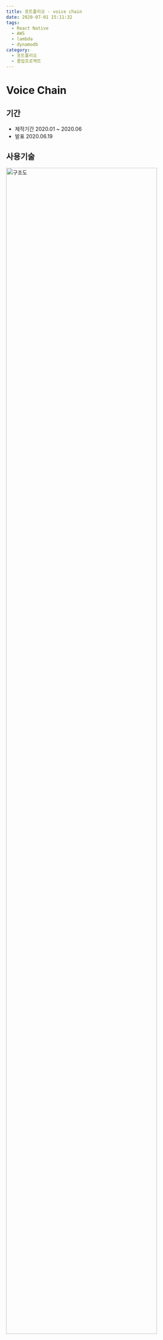 ```yaml
---
title: 포트폴리오 - voice chain
date: 2020-07-01 15:11:32
tags:
  - React Native
  - AWS
  - lambda
  - dynamodb
category:
  - 포트폴리오
  - 졸업프로젝트
---
```


# Voice Chain

## 기간

- 제작기간
  2020.01 ~ 2020.06
- 발표
  2020.06.19

## 사용기술

<img src="/image/voiceChain/아키텍처.JPG" width="90%" title="30px" alt="구조도"></img>

|          | 사용 기술                                   |
| -------- | ------------------------------------------- |
| AWS      | lambda, APIgateway, S3, cloudformation(SAM) |
| Frontend | React Native(expo), flexbox                 |
| Backend  | nodeJS                                      |
| Database | dynamodb, sqlite3                           |

## 접근 방향

녹음의 품질, 네트워크 성능 등을 고려하기 보다는
녹음 파일의 무결성을 어떻게 증명할 수 있을지에 대해 고민하고 개발함

## 개발 동기

문제점 : 조작된 녹음 파일로 인한 피해 발생 [예시](https://namu.wiki/w/국민의당%20제보%20조작%20사건)

- 녹음 파일의 무결성을 다자적으로 공증한다면 무결성 증명 가능
- 법정에서 증거로 채택 시 효력 강화
- 블록 체인을 사회적으로 가치 있게 풀어낼 수 있는 개발
- 구두계약과 같이 대화가 중요한 경우 확실한 증거 보전

## 관련 연구

1. 기존의 접근 방법

   - 공인된 속기사가 녹음 파일을 한글 문서로 변환
   - 이 과정을 거쳐야만 증거로서 효력이 생김

2. 보완한 점
   - 녹취속기사에게 녹음 파일을 제출함과 동시에 무결성도 확보한다면 더 강력한 증거가 될 것임

# 개발 계획

## 아이디어

1. 처음 아이디어 : 사용자의 어플리케이션에서 녹음이 완료된 순간 해시값을 획득하여 운영자의 서버에 저장
2. 기업 측 DB를 무조건 신뢰하는 것보다, 더 공증의 효과를 가질 수 있는 방법으로 프라이빗 블록체인의 원리 도입.

## 환경 선택

1. 이더리움 플랫폼을 dappp을 개발하면 트랜잭션마다 "가스"를 지불해야 한다. 결국 유저가 해시를 업로드려면 원치 않아도 비트코인(채굴)을 운용해야만 한다.
2. 그래서 블록체인용 플랫폼을 사용하지 않고 AWS, react native 등으로 직접 구성
3. 하드웨어 선택 => 모바일 기기
   녹음의 대부분이 스마트폰으로 이루어짐
   풀노드를 유지하는 것에 유리함 - 대부분의 스마트폰은 24시간 전원이 유지되고 24시간 인터넷 망에 연결됨 - mobile의 capacity도 pc 못지 않음 (갤럭시 S10+ 기준 최대 1TB)

## 블록 설계

블록체인 네트워크 연결 = websocket 연결
소켓에 연동된 풀노드들과 네트워킹

<img src="/image/voiceChain/블록.JPG" width="100%" title="30px" alt="구조도"></img>

- idx : 블록의 index
- hash : 블록의 sha256 hash 값, 나머지 요소들이 다 존재해야 구할 수 있음
- previousHash : 이전 블록의 hash
- createdAt : 블록 생성 시각
- tx_voiceHash : 음원의 고유 md5 hash 값
- tx_userId : 블록을 생성한 유저의 ID
- tx_timestamp : 녹음 완료 시각

# 기능 구현

## 시뮬레이션 영상 (이미지 클릭)

[![Video Label](http://img.youtube.com/vi/eQBibb1iZX0/0.jpg)](https://www.youtube.com/watch?v=eQBibb1iZX0)

## 풀노드 유지

모든 유저는 블록체인 네트워킹을 위해 풀노드를 유지해야 한다.

<img src="/image/voiceChain/접속절차.JPG" width="100%" title="30px" alt="구조도"></img>

- socket 서버에 접속을 시도할 때
  rest API를 통해 개인 스마트폰의 sqlite에 저장된 블록을 점검하고, 부족한 부분을 보충한다.
- 풀노드임이 확인되어야 socket 서버에 접속할 수 있다.

## 조작 방지

- 녹음 시점 조작 방지 - 녹음이 완료된 즉시 블록체인 네트워크에 해시값을 전파한다.
- 연속성 조작 방지 - 녹음 중간 일시 정지를 할 수 없다.

## Voice record & Add block request

- 녹음이 완료되는 시점에 새 블록을 계산하여 전파한다.
- 녹음하는 동안 상대로 부터 새 블록을 전파 받는 경우 충돌 방지

## recorded file check request

실시간 접속된 유저를 통해 소유한 음원의 원본 여부를 공증 받아 로그로 볼 수 있다.

## record file share

- 녹음 파일을 공유하여 누구나 각자의 핸드폰에서 공증 요청을 보낼 수 있다.
- 녹음 파일의 이름에 고유명, 녹취 제작자, timestamp가 들어가 있다.

## etc

- 내 기기에 저장된 음원 재생 기능, 삭제 기능

# 개발 결과

## Git

[expo App](https://github.com/newtype94/voice_chain_expo_app)
[rest API server](https://github.com/newtype94/voice_chain_rest_api)
[socket API server](https://github.com/newtype94/voice_chain_socket_api)

## Simulation

- SAM template에 아키텍처 구현 후 AWS cloundformation로 프로비저닝
- AWS S3에 script를 업로드하여 serverless 동작
- 스마트폰 환경에 대수 제한이 있어 같은 기능을 하는 로컬 html 시뮬레이터 구현

## 서버 성능, 가격 문제

- 서버 부하는 AWS가 자동으로 판단하여 로드밸런싱이 필요한 경우 Auto-scaling
- AWS 학생 할인으로 무료로 운영

## 추후 할 일

- 악의적인 유저가 리버싱, 와이어샤크 등으로 작동원리의 약점을 파악해 조작된 음원으로 블록을 생성할 경우 방지
- 유저가 극소수일 경우 보증의 효과가 적을 수 있으니, 초기 유저 유입 필요. 접속 시간에 비례한 포인트 제공 등 구현 필요
- 카카오톡과 같이 완전히 종료해도 background에서 동작하도록 구현
